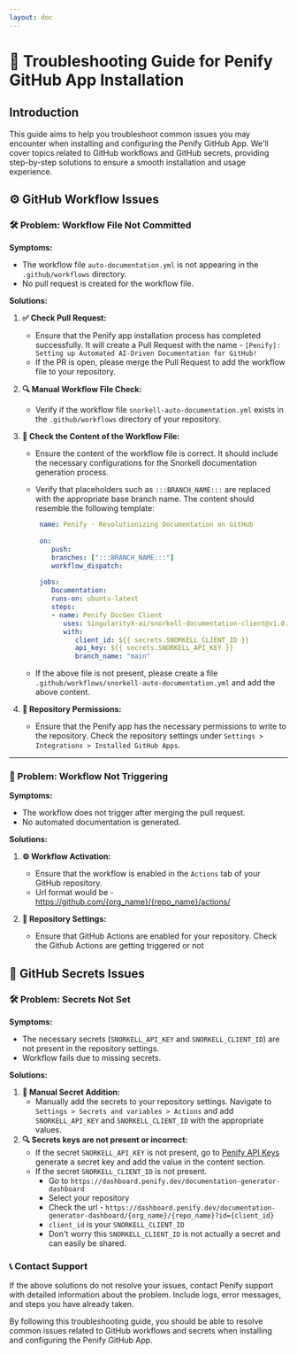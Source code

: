 ```yaml
---
layout: doc
---
```


# 🚀 Troubleshooting Guide for Penify GitHub App Installation

## Introduction

This guide aims to help you troubleshoot common issues you may encounter when installing and configuring the Penify GitHub App. We'll cover topics related to GitHub workflows and GitHub secrets, providing step-by-step solutions to ensure a smooth installation and usage experience.

## ⚙️ GitHub Workflow Issues

### 🛠️ Problem: Workflow File Not Committed

**Symptoms:**

- The workflow file `auto-documentation.yml` is not appearing in the `.github/workflows` directory.
- No pull request is created for the workflow file.

**Solutions:**

1. **✅ Check Pull Request:**
   - Ensure that the Penify app installation process has completed successfully. It will create a Pull Request with the name - `[Penify]: Setting up Automated AI-Driven Documentation for GitHub!`
   - If the PR is open, please merge the Pull Request to add the workflow file to your repository.
2. **🔍 Manual Workflow File Check:**
   - Verify if the workflow file `snorkell-auto-documentation.yml` exists in the `.github/workflows` directory of your repository.
3. **📝 Check the Content of the Workflow File:**
   - Ensure the content of the workflow file is correct. It should include the necessary configurations for the Snorkell documentation generation process.
   - Verify that placeholders such as `:::BRANCH_NAME:::` are replaced with the appropriate base branch name. The content should resemble the following template:

     ```yaml
      name: Penify - Revolutionizing Documentation on GitHub
      
      on:
         push:
         branches: [":::BRANCH_NAME:::"]
         workflow_dispatch:
      
      jobs:
         Documentation:
         runs-on: ubuntu-latest
         steps:
         - name: Penify DocGen Client
            uses: SingularityX-ai/snorkell-documentation-client@v1.0.0
            with:
               client_id: ${{ secrets.SNORKELL_CLIENT_ID }}
               api_key: ${{ secrets.SNORKELL_API_KEY }}
               branch_name: "main"
      ```

   - If the above file is not present, please create a file `.github/workflows/snorkell-auto-documentation.yml` and add the above content.

4. **🔐 Repository Permissions:**
   - Ensure that the Penify app has the necessary permissions to write to the repository. Check the repository settings under `Settings > Integrations > Installed GitHub Apps`.

-------

### 🚀 Problem: Workflow Not Triggering

**Symptoms:**

- The workflow does not trigger after merging the pull request.
- No automated documentation is generated.

**Solutions:**

1. **⚙️ Workflow Activation:**
   - Ensure that the workflow is enabled in the `Actions` tab of your GitHub repository.
   - Url format would be - https://github.com/{org_name}/{repo_name}/actions/

2. **🔧 Repository Settings:**
   - Ensure that GitHub Actions are enabled for your repository. Check the Github Actions are getting triggered or not  

## 🔐 GitHub Secrets Issues

### 🛠️ Problem: Secrets Not Set

**Symptoms:**

- The necessary secrets (`SNORKELL_API_KEY` and `SNORKELL_CLIENT_ID`) are not present in the repository settings.
- Workflow fails due to missing secrets.

**Solutions:**

1. **🔑 Manual Secret Addition:**
   - Manually add the secrets to your repository settings. Navigate to `Settings > Secrets and variables > Actions` and add `SNORKELL_API_KEY` and `SNORKELL_CLIENT_ID` with the appropriate values.
2. **🔍 Secrets keys are not present or incorrect:**
   - If the secret `SNORKELL_API_KEY` is not present, go to [Penify API Keys](https://dashboard.penify.dev/penify-api-keys) generate a secret key and add the value in the content section.
   - If the secret `SNORKELL_CLIENT_ID` is not present. 
     - Go to `https://dashboard.penify.dev/documentation-generator-dashboard`
     - Select your repository
     - Check the url - `https://dashboard.penify.dev/documentation-generator-dashboard/{org_name}/{repo_name}?id={client_id}`
     - `client_id` is your `SNORKELL_CLIENT_ID`
     - Don't worry this `SNORKELL_CLIENT_ID` is not actually a secret and can easily be shared.

### 📞 Contact Support

If the above solutions do not resolve your issues, contact Penify support with detailed information about the problem. Include logs, error messages, and steps you have already taken.

By following this troubleshooting guide, you should be able to resolve common issues related to GitHub workflows and secrets when installing and configuring the Penify GitHub App.